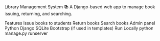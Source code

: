 Library Management System 📚
A Django-based web app to manage book issuing, returning, and searching.

Features
Issue books to students
Return books
Search books
Admin panel
Python
Django
SQLite
Bootstrap (if used in templates)
Run Locally
python manage.py runserver
